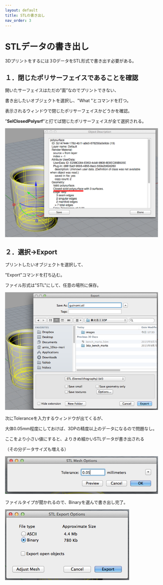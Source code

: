 ```yaml
---
layout: default
title: STLの書き出し
nav_order: 3
---
```


# STLデータの書き出し

3Dプリントをするには３DデータをSTL形式で書き出す必要がある。

## １．閉じたポリサーフェイスであることを確認

開いたサーフェイスはただの”面”なのでプリントできない、

書き出したいオブジェクトを選択し、"What "とコマンドを打つ。

表示されるウィンドウで閉じたポリサーフェイスかどうかを確認。

”**SelClosedPolysrf**”と打てば閉じたポリサーフェイスが全て選択される。

<img src="images/01_what.jpg" alt="hi" class="inline"/>


## ２．選択→Export

プリントしたいオブジェクトを選択して、

"Export"コマンドを打ち込む。

ファイル形式は"STL"にして、任意の場所に保存。

<img src="images/02_export.png" alt="hi" class="inline"/>


次にToleranceを入力するウィンドウが出てくるが、

大体0.05mm程度にしておけば、3DPの精度以上のデータになるので問題なし。

ここをより小さい値にすると、よりきめ細かいSTLデータが書き出される

（その分データサイズも増える）

<img src="images/03_torelance.png" alt="hi" class="inline"/>


ファイルタイプが聞かれるので、Binaryを選んで書き出し完了。

<img src="images/04_Binary.png" alt="hi" class="inline"/>
